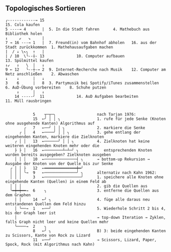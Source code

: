 Topologisches Sortieren
---


    ╭------------→ 15                                                                          15. Cola kaufen
    5 ----→ 4       |  5. In die Stadt fahren      4. Mathebuch aus Bibliothek holen
    ↓     ↙   ↘     |
    7 → 16 ---→ 1   |  7. Freund(in) vom Bahnhof abholen   16. aus der Stadt zurückkommen  1. Mathehausaufgaben machen
    |  / ↓ \↖╮  ↑   |                                                       
    | / 10  \╰--┼- 13              10. Computer aufbauen                                       13. Spülmittel kaufen
    ↓↙   ↓   \  |   ↓                                              
    9 ← 12   ╰--┼-→ 2  9. Internet-Recherche nach Musik    12. Computer am Netz anschließen    2. Abwaschen
    ↓    ↓      |   ↓
    3    6      |   8  3. Partymusik bei Spotify/iTunes zusammenstellen    6. AuD-Übung vorbereiten    8. Schuhe putzen
         ↓      |   ↓                                              
        14 -----╯  11              14. AuD Aufgaben bearbeiten                                 11. Müll rausbringen


                5    ┬─┬─╮                  nach Tarjan 1976:
                15  ←╯ │ │ ╮                1. rufe für jede Senke (Knoten ohne ausgehende Kanten) Algorithmus auf
            ╭   7   ←──╯ │ │ ╮              2. markiere die Senke
          ╭ │   4   ←────╯ │ │ ╮            3. gehe entlang der eingehenden Kanten, markiere die Zielknoten
        ╭ │ │   13  ←──────╯ │ │ ╮          4. Zielknoten hat keine weiteren eingehenden Knoten mehr oder die
        ├ ├ │   16  ←────────┴─┴─╯ ╮           entsprechenden Knoten wurden bereits ausgegeben? Zielknoten ausgeben
        │ │ │   10  ←──────────────┤ ╮      → bottom-up Rekursion → Ausgabe der Knoten von der Quelle bis zur Senke
      ╭ │ │ ├   12  ←━━━━━━━━━━━━━━┿━╯      
      │ │ │ ╰→  9   ←──────────────╯ ╮      alternativ nach Kahn 1962:
      │ │ │     3   ←────────────────╯      1. speichere alle Knoten ohne eingehende Kanten (Quellen) in einem Feld ab
      │ │ │                                 2. gib die Quellen aus
      ╰━┿━┿━━→  6    ╮                      3. entferne die Quellen aus dem Graphen
        │ │     14  ←╯ ╮                    4. füge alle daraus neu entstandenen Quellen dem Feld hinzu
        │ ╰──→  1   ←──╯                    5. Wiederhole Schritt 2 bis 4, bis der Graph leer ist
        │                                   → top-down Iteration → Zyklen, falls Graph nicht leer und keine Quellen mehr
        ╰────→  2    ╮                      
                8   ←╯ ╮                    B) 3: beide eingehenden Kanten zu Scissors, Kante von Rock zu Lizard
                11  ←──╯                    → Scissors, Lizard, Paper, Spock, Rock (mit Algorithmus nach Kahn)